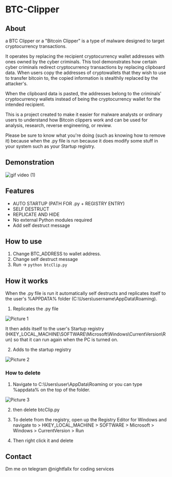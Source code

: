 # BTC-Clipper 

## About
a BTC Clipper or a "Bitcoin Clipper" is a type of malware designed to target cryptocurrency transactions. 

It operates by replacing the recipient cryptocurrency wallet addresses with ones owned by the cyber criminals. This tool demonstrates how certain 
cyber criminals redirect cryptocurrency transactions by replacing clipboard data. When users copy the addresses of cryptowallets that they wish 
to use to transfer bitcoin to, the copied information is stealthily replaced by the attacker's. 

When the clipboard data is pasted, the addresses belong to the criminals' cryptocurrency wallets instead of being the  cryptocurrency wallet for
the intended recipient.

This is a project created to make it easier for malware analysts or ordinary users to understand how Bitcoin clippers work and can be used for 
analysis, research, reverse engineering, or review.

Please be sure to know what you're doing (such as knowing how to remove it) because when the .py file is run because it does modify some stuff in your system such as your
Startup registry.

## Demonstration 

![gif video (1)](https://user-images.githubusercontent.com/75003671/107109844-67b4c400-687e-11eb-8c48-823db42d1808.gif)

## Features
- AUTO STARTUP (PATH FOR .py  + REGISTRY ENTRY)
- SELF DESTRUCT
- REPLICATE AND HIDE
- No external Python modules required
- Add self destruct message

## How to use
1. Change BTC_ADDRESS to wallet address. 
2. Change self destruct message
3. Run -> ```python btcClip.py```

## How it works

When the .py file is run it automatically self destructs and replicates itself to the user's %APPDATA% folder (C:\Users\username\AppData\Roaming). 

1. Replicates the .py file

![Picture 1 ](https://i.ibb.co/6P1WGDM/Screenshot-80.png)

It then adds itself
to the user's Startup registry (HKEY_LOCAL_MACHINE\SOFTWARE\Microsoft\Windows\CurrentVersion\Run) so that it can run again when the PC is turned on. 

2. Adds to the startup registry

![Picture 2 ](https://i.ibb.co/Pzxrf9X/Screenshot-81.png)


### How to delete

1. Navigate to C:\Users\user\AppData\Roaming or you can type %appdata% on the top of the folder.

![Picture 3 ](https://i.ibb.co/3F4YMzP/Screenshot-82.png)

2. then delete btcClip.py

3. To delete from the registry, open up the Registry Editor for Windows and navigate to > HKEY_LOCAL_MACHINE > SOFTWARE > Microsoft > Windows > CurrentVersion > Run
4. Then right click it and delete


## Contact
Dm me on telegram @nightfallx for coding services
